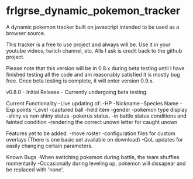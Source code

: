 # frlgrse_dynamic_pokemon_tracker
A dynamic pokemon tracker built on javascript intended to be used as a browser source.

This tracker is a free to use project and always will be. Use it in your youtube videos, twitch channel, etc. Alls I ask is credit back to the github project.

Please note that this version will be in 0.8.x during beta testing until I have finished testing all the code and am reasonably satisfied it is mostly bug free.  Once beta testing is complete, it will enter version 0.9.x.


v0.8.0 - Initial Release - Currently undergoing beta testing. 

Current Functionality
-Live updating of:
  -HP
  -Nickname
  -Species Name
  -Exp points
  -Level
  -captured ball
  -held item
  -gender
  -pokemon type display
  -shiny vs non shiny status
  -pokerus status.
  -in battle status conditions and fainted condition
  -rendering the correct unown letter for caught unown


Features yet to be added.
-move roster
-configuration files for custom overlays (There is one basic set available on download)
-QoL updates for easily changing certain parameters. 

Known Bugs
-When switching pokemon during battle, the team shuffles momentarily
-Occasionally during leveling up, pokemon will dissapear and be replaced with 'none'.
